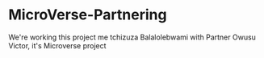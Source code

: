 # MicroVerse-Partnering
We're working this project me tchizuza Balalolebwami with  Partner Owusu Victor, it's Microverse project 
